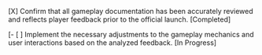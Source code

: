 [X] Confirm that all gameplay documentation has been accurately reviewed and reflects player feedback prior to the official launch. [Completed]

[- [ ] Implement the necessary adjustments to the gameplay mechanics and user interactions based on the analyzed feedback. [In Progress]